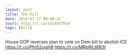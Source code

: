 ```yaml
---
layout: post
title: The Hill
date: 2018-07-17 00:00:22
tourl: http://t.co/t414UtTRv4
tags: [Bill]
---
```

House GOP reverses plan to vote on Dem bill to abolish ICE https://t.co/PfnS2ugjh8 https://t.co/MRbWLt6B3t